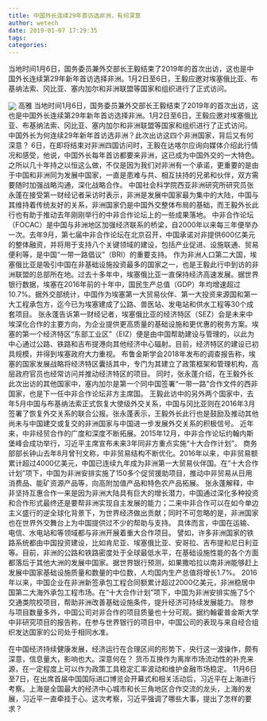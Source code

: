 ```yaml
---
title: 中国外长连续29年首访选非洲，有何深意
author: wetech
date: 2019-01-07 17:29:35
tags: 
categories: 
---
```

当地时间1月6日，国务委员兼外交部长王毅结束了2019年的首次出访，这也是中国外长连续第29年新年首访选择非洲。1月2日至6日，王毅应邀对埃塞俄比亚、布基纳法索、冈比亚、塞内加尔和非洲联盟等国家和组织进行了正式访问。
<!-- more -->
<img align="center" border="0" src="https://imgcdn.yicai.com/uppics/images/2019/01/320308de46dc501106c18351960b7c4c.jpg" />
高雅
当地时间1月6日，国务委员兼外交部长王毅结束了2019年的首次出访，这也是中国外长连续第29年新年首访选择非洲。1月2日至6日，王毅应邀对埃塞俄比亚、布基纳法索、冈比亚、塞内加尔和非洲联盟等国家和组织进行了正式访问。
中国外长为何连续29年新年首访选非洲？此次出访这四个非洲国家，背后又有何深意？
6日，在即将结束对非洲四国访问时，王毅在达喀尔应询向媒体介绍此行情况和感受，他说，中国外长每年首访都要来非洲，这已成为中国外交的一大特色。之所以几十年持之以恒这么做，不仅是因为我们对非洲有一个承诺，更重要的是由于中国和非洲同为发展中国家，一直是患难与共、相互扶持的兄弟和伙伴，双方需要随时加强战略沟通，深化战略合作。
中国社会科学院西亚非洲研究所研究员张永蓬在接受第一财经记者采访时表示，非洲是发展中国家最为集中的大陆，中国与其维持着传统友好的关系，非洲国家仍是中国外交整体布局的基础，而王毅外长此行也有助于推动去年刚刚举行的中非合作论坛上的一些成果落地。
中非合作论坛（FOCAC）是中国与非洲地区加强经济联系的桥梁，自2000年以来每三年便举办一次。去年9月，第七届中非合作论坛在北京召开，中国承诺对非提供600亿美元的整体融资，并将用于支持八个关键领域的建设，包括产业促进、设施联通、贸易便利等，是中国“一带一路倡议”（BRI）的重要支持。
作为非洲人口第二大国，埃塞俄比亚是吸引中国在非基础设施投资最多的国家之一，也是王毅此行中到访的非洲联盟的总部所在地。过去十多年中，埃塞俄比亚一直保持经济高速发展。据世界银行数据，埃塞在2016年前的十年中，国民生产总值（GDP）年均增速超过10.7%。据外交部统计，中国作为埃塞第一大贸易伙伴、第一大投资来源国和第一大工程承包方，迄今已为埃塞建成了公路、兽医站、发电站和供水工程等30个成套项目。
张永蓬告诉第一财经记者，埃塞俄比亚的经济特区（SEZ）会是未来中埃深化合作的主要方向，为企业提供更高质量的基础设施和更优惠的税务方案。埃塞的第一个经济特区“东部工业区”（EIZ）便是由中国帮助建设与管理的，以此为中心通过公路、铁路和吉布提港向其他经济中心辐射。目前，经济特区的建设已初具规模，并得到埃塞政府大力重视。
布鲁金斯学会2018年发布的调查报告称，埃塞的国家发展战略将经济特区囊括其中，专门为其建立了政策框架和管理机构，高层政府官员也经常访问并推动经济特区的项目。
同时，张永蓬介绍，在王毅外长此次出访的其他国家中，塞内加尔是第一个同中国签署“一带一路”合作文件的西非国家，也是下一任中非合作论坛非方主席国。
王毅此访中的另外两个国家中，去年5月中国与布基纳法索正式恢复大使级外交关系，中国与冈比亚则在2016年3月签署了恢复外交关系的联合公报。张永蓬表示，王毅外长此行也是鼓励及推动其他尚未与中国建交或复交的非洲国家与中国进一步发展外交关系的积极信号。
近年来，中非经贸合作的广度和深度不断拓展。2015年12月，中非合作论坛约翰内斯堡峰会成功举行，习近平主席宣布未来3年同非方重点实施“十大合作计划”。
商务部部长钟山去年8月曾刊文称，中非贸易结构不断优化。2016年以来，中非贸易额累计超过4000亿美元，中国已连续九年成为非洲第一大贸易伙伴国。在“十大合作计划”项下，中国为非洲安排实施了150多个促贸援助项目，推动中非贸易从日用消费品、能矿资源产品等，向高附加值产品和特色农产品拓展。
张永蓬解释，中非坚持互惠合作一来是因为非洲大陆具有巨大的增长潜力，中国通过深化多种投资和合作形式最终还是要帮非洲实现自主发展的能力；二来中非合作可以在如今单边主义盛行的逆全球化背景下，为世界经济做出贡献；同时不可忽略的是，非洲国家也在世界外交舞台上为中国提供过不少的帮助与支持。
具体而言，中国在运输、电信、水电站和等领域都与非洲开展着重大合作项目。
譬如，许多非洲国家的铁路系统都由中国投资建设，比如肯尼亚、埃塞俄比亚、安哥拉、吉布提和尼日利亚等。目前，非洲的公路和铁路密度处于全球最低水平，在基础设施性能的各个方面都落后于其他大洲的发展中国家。据世界银行预测，如果撒哈拉以南非洲能够赶上发展中国家基础设施质量和数量的中位数，人均国内生产总值将增长1.7%。
2016年以来，中国企业在非洲新签承包工程合同额累计超过2000亿美元，非洲稳居中国第二大海外承包工程市场。在“十大合作计划”项下，中国为非洲安排实施了5个交通类院校项目，帮助非洲改善基础设施条件，提升经济可持续发展能力。
除参与项目数量多外，中国公司对非合作的项目质量也十分可观。据约翰霍普金斯大学中非研究项目的报告称，在参与世界银行的项目中，中国公司的表现与来自经合组织发达国家的公司处于相同水准。
 
 
在中国经济持续健康发展，经济运行在合理区间的形势下，央行这一波操作，颇有深意，信息量大，影响也大。深意何在？
货币互换作为离岸市场流动性的补充来源，在一定程度上可以作为政策工具稳定汇率波动和维护金融市场稳定。
11月6日至7日，在出席首届中国国际进口博览会开幕式和相关活动后，习近平在上海进行考察。上海是全国最大的经济中心城市和长三角地区合作交流的龙头，上海的发展，习近平一直牵挂于心。这次考察，习近平强调了哪些大事，提出了怎样的要求？
